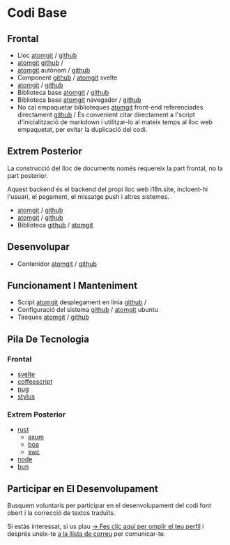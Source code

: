 # Codi Base

## Frontal

* Lloc [atomgit](https://atomgit.com/i18n/proto) / [github](https://github.com/i18n-site/site)
* [atomgit](https://atomgit.com/i18n/md) [github](https://github.com/i18n-site/md) /
* [atomgit](https://atomgit.com/i18n/18x) autònom / [github](https://github.com/i18n-site/18x)
* Component [github](https://github.com/i18n-site/plugin) / [atomgit](https://atomgit.com/i18n/plugin) svelte
* [atomgit](https://atomgit.com/i18n/proto) / [github](https://github.com/i18n-site/proto)
* Biblioteca base [atomgit](https://atomgit.com/i18n/lib) / [github](https://github.com/i18n-site/lib)
* Biblioteca base [atomgit](https://atomgit.com/i18n/ie) navegador / [github](https://github.com/i18n-site/ie)
* No cal empaquetar biblioteques [atomgit](https://atomgit.com/i18n/x) front-end referenciades directament [github](https://github.com/i18n-site/x) /
  És convenient citar directament a l'script d'inicialització de markdown i utilitzar-lo al mateix temps al lloc web empaquetat, per evitar la duplicació del codi.

## Extrem Posterior

La construcció del lloc de documents només requereix la part frontal, no la part posterior.

Aquest backend és el backend del propi lloc web i18n.site, incloent-hi l'usuari, el pagament, el missatge push i altres sistemes.

* [atomgit](https://atomgit.com/i18n-api/srv) / [github](https://github.com/i18n-api/srv)
* [atomgit](https://atomgit.com/i18n-api/pub) / [github](https://github.com/i18n-api/pub)
* Biblioteca [github](https://github.com/i18n-site/rust) / [atomgit](https://atomgit.com/i18n/rust)

## Desenvolupar

* Contenidor [atomgit](https://atomgit.com/i18n-api/srv.docker) / [github](https://github.com/i18n-api/srv.docker)

## Funcionament I Manteniment

* Script [atomgit](https://atomgit.com/i18n-ops/ops) desplegament en línia [github](https://github.com/i18n-ops/ops) /
* Configuració del sistema [github](https://github.com/i18n-ops/ubuntu) / [atomgit](https://atomgit.com/i18n-ops/ubuntu) ubuntu
* Tasques [atomgit](https://atomgit.com/i18n/cron) / [github](https://github.com/i18n-cron/cron)

## Pila De Tecnologia

### Frontal

* [svelte](//svelte.dev)
* [coffeescript](//coffeescript.org)
* [pug](https://github.com/pugjs/pug)
* [stylus](https://stylus.com)

### Extrem Posterior

* [rust](//rust.org)
  * [axum](//github.com/tokio-rs/axum)
  * [boa](//github.com/boa-dev/boa)
  * [swc](//swc.rs)
* [node](//nodejs.org)
* [bun](//bun.dev)

## Participar en El Desenvolupament

Busquem voluntaris per participar en el desenvolupament del codi font obert i la correcció de textos traduïts.

Si estàs interessat, si us plau [→ Fes clic aquí per omplir el teu perfil](https://ggl.link/i18n) i després uneix-te [a la llista de correu](https://groups.google.com/u/2/g/i18n-site) per comunicar-te.